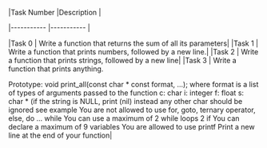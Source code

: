 |Task Number |Description |

|----------- |----------- |

|Task 0 | Write a function that returns the sum of all its parameters|
|Task 1 | Write a function that prints numbers, followed by a new line.|
|Task 2 | Write a function that prints strings, followed by a new line|
|Task 3 | Write a function that prints anything.

Prototype: void print_all(const char * const format, ...);
where format is a list of types of arguments passed to the function
c: char
i: integer
f: float
s: char * (if the string is NULL, print (nil) instead
any other char should be ignored
see example
You are not allowed to use for, goto, ternary operator, else, do ... while
You can use a maximum of
2 while loops
2 if
You can declare a maximum of 9 variables
You are allowed to use printf
Print a new line at the end of your function|

